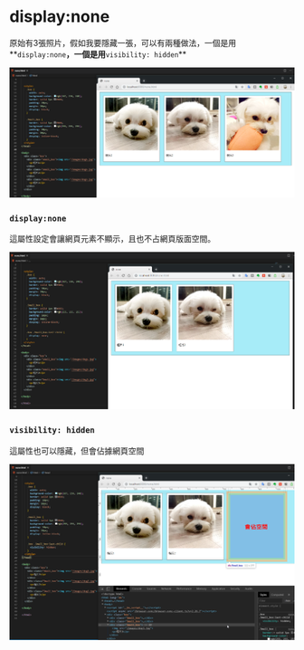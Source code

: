 # display:none

原始有3張照片，假如我要隱藏一張，可以有兩種做法，一個是用**`display:none`**，一個是用**`visibility: hidden`**

![](../.gitbook/assets/image%20%2827%29.png)

### **`display:none`**

這屬性設定會讓網頁元素不顯示，且也不占網頁版面空間。

![](../.gitbook/assets/image%20%2829%29.png)

### **`visibility: hidden`**

這屬性也可以隱藏，但會佔據網頁空間

![](../.gitbook/assets/image%20%2826%29.png)



